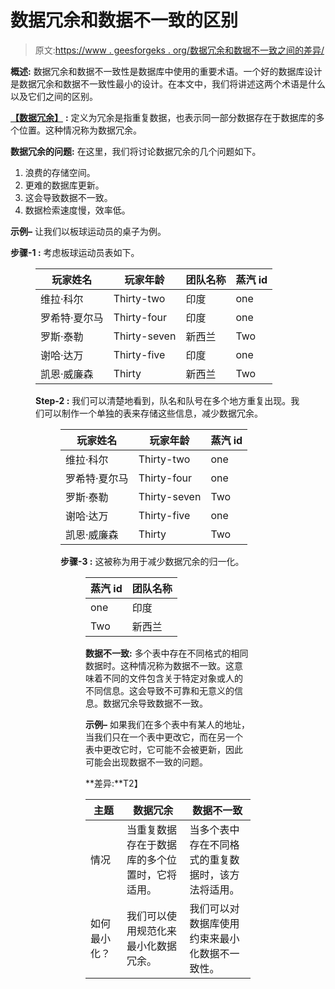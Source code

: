 # 数据冗余和数据不一致的区别

> 原文:[https://www . geesforgeks . org/数据冗余和数据不一致之间的差异/](https://www.geeksforgeeks.org/difference-between-data-redundancy-and-data-inconsistency/)

**概述:**
数据冗余和数据不一致性是数据库中使用的重要术语。一个好的数据库设计是数据冗余和数据不一致性最小的设计。在本文中，我们将讲述这两个术语是什么以及它们之间的区别。

[**【数据冗余】**](https://www.geeksforgeeks.org/the-problem-of-redundancy-in-database/) **:**
定义为冗余是指重复数据，也表示同一部分数据存在于数据库的多个位置。这种情况称为数据冗余。

**数据冗余的问题:**
在这里，我们将讨论数据冗余的几个问题如下。

1.  浪费的存储空间。
2.  更难的数据库更新。
3.  这会导致数据不一致。
4.  数据检索速度慢，效率低。

**示例–**
让我们以板球运动员的桌子为例。

**步骤-1 :**
考虑板球运动员表如下。

<figure class="table">

| 玩家姓名 | 玩家年龄 | 团队名称 | 蒸汽 id |
| --- | --- | --- | --- |
| 维拉·科尔 | Thirty-two | 印度 | one |
| 罗希特·夏尔马 | Thirty-four | 印度 | one |
| 罗斯·泰勒 | Thirty-seven | 新西兰 | Two |
| 谢哈·达万 | Thirty-five | 印度 | one |
| 凯恩·威廉森 | Thirty | 新西兰 | Two |

**Step-2 :**
我们可以清楚地看到，队名和队号在多个地方重复出现。我们可以制作一个单独的表来存储这些信息，减少数据冗余。

<figure class="table">

| 玩家姓名 | 玩家年龄 | 蒸汽 id |
| --- | --- | --- |
| 维拉·科尔 | Thirty-two | one |
| 罗希特·夏尔马 | Thirty-four | one |
| 罗斯·泰勒 | Thirty-seven | Two |
| 谢哈·达万 | Thirty-five | one |
| 凯恩·威廉森 | Thirty | Two |

**步骤-3 :**
这被称为用于减少数据冗余的归一化。

<figure class="table">

| 蒸汽 id | 团队名称 |
| --- | --- |
| one | 印度 |
| Two | 新西兰 |

**数据不一致:**
多个表中存在不同格式的相同数据时。这种情况称为数据不一致。这意味着不同的文件包含关于特定对象或人的不同信息。这会导致不可靠和无意义的信息。数据冗余导致数据不一致。

**示例–**
如果我们在多个表中有某人的地址，当我们只在一个表中更改它，而在另一个表中更改它时，它可能不会被更新，因此可能会出现数据不一致的问题。

**差异:**T2】

| 主题 | 数据冗余 | 数据不一致 |
| --- | --- | --- |
| 情况 | 当重复数据存在于数据库的多个位置时，它将适用。 | 当多个表中存在不同格式的重复数据时，该方法将适用。 |
| 如何最小化？ | 我们可以使用规范化来最小化数据冗余。 | 我们可以对数据库使用约束来最小化数据不一致性。 |

</figure>

</figure>

</figure>